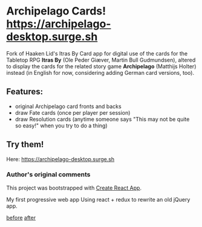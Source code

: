 # Archipelago Cards! https://archipelago-desktop.surge.sh

Fork of Haaken Lid's Itras By Card app for digital use of the cards for the Tabletop RPG **Itras By** (Ole Peder Giæver,  Martin Bull Gudmundsen), altered to display the cards for the related story game **Archipelago** (Matthijs Holter) instead (in English for now, considering adding German card versions, too).

## Features:
- original Archipelago card fronts and backs
- draw Fate cards (once per player per session)
- draw Resolution cards (anytime someone says "This may not be quite so easy!" when you try to do a thing)

## Try them!
Here: https://archipelago-desktop.surge.sh


### Author's original comments

This project was bootstrapped with [Create React App](https://github.com/facebookincubator/create-react-app).

My first progressive web app
Using react + redux to rewrite an old jQuery app.

[before](https://codepen.io/haakenlid/full/RPvrWp)
[after](https://haakenlid.github.io/cards/)
